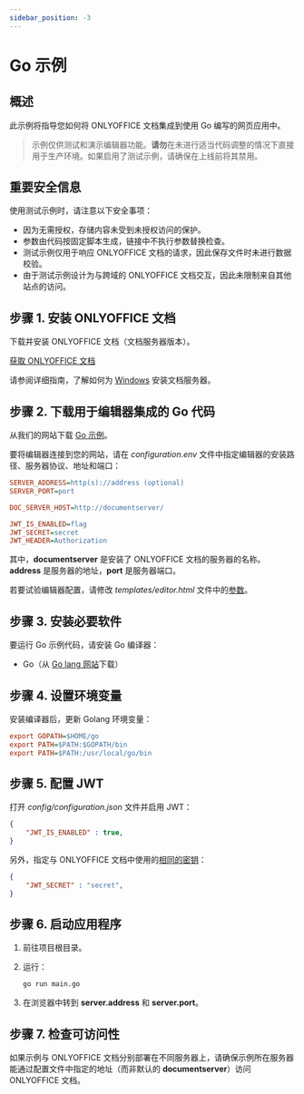 ```yaml
---
sidebar_position: -3
---
```


# Go 示例

## 概述​

此示例将指导您如何将 ONLYOFFICE 文档集成到使用 Go 编写的网页应用中。

> 示例仅供测试和演示编辑器功能。**请勿**在未进行适当代码调整的情况下直接用于生产环境。如果启用了测试示例，请确保在上线前将其禁用。

## 重要安全信息​

使用测试示例时，请注意以下安全事项：

- 因为无需授权，存储内容未受到未授权访问的保护。  
- 参数由代码按固定脚本生成，链接中不执行参数替换检查。  
- 测试示例仅用于响应 ONLYOFFICE 文档的请求，因此保存文件时未进行数据校验。  
- 由于测试示例设计为与跨域的 ONLYOFFICE 文档交互，因此未限制来自其他站点的访问。

## 步骤 1. 安装 ONLYOFFICE 文档

下载并安装 ONLYOFFICE 文档（文档服务器版本）。

[获取 ONLYOFFICE 文档](https://www.onlyoffice.com/zh/download-docs.aspx?from=api#docs-developer)

请参阅详细指南，了解如何为 [Windows](https://helpcenter.onlyoffice.com/zh/docs/installation/docs-developer-install-windows.aspx) 安装文档服务器。

## 步骤 2. 下载用于编辑器集成的 Go 代码​

从我们的网站下载 [Go 示例](https://api.onlyoffice.com/editors/demopreview)。

要将编辑器连接到您的网站，请在 *configuration.env* 文件中指定编辑器的安装路径、服务器协议、地址和端口：

``` ini
SERVER_ADDRESS=http(s)://address (optional)
SERVER_PORT=port

DOC_SERVER_HOST=http://documentserver/

JWT_IS_ENABLED=flag
JWT_SECRET=secret
JWT_HEADER=Authorization
```

其中，**documentserver** 是安装了 ONLYOFFICE 文档的服务器的名称。
**address** 是服务器的地址，**port** 是服务器端口。

若要试验编辑器配置，请修改 *templates/editor.html* 文件中的[参数](https://api.onlyoffice.com/editors/advanced)。

## 步骤 3. 安装必要软件​
要运行 Go 示例代码，请安装 Go 编译器：

* Go（从 [Go lang 网站](https://golang.org/)下载）

## 步骤 4. 设置环境变量​

安装编译器后，更新 Golang 环境变量：

``` ini
export GOPATH=$HOME/go
export PATH=$PATH:$GOPATH/bin
export PATH=$PATH:/usr/local/go/bin
```

## 步骤 5. 配置 JWT​

打开 *config/configuration.json* 文件并启用 JWT：

``` json
{
    "JWT_IS_ENABLED" : true,
}
```

另外，指定与 ONLYOFFICE 文档中使用的[相同的密钥](https://helpcenter.onlyoffice.com/zh/installation/docs-configure-jwt.aspx)：

``` json
{
    "JWT_SECRET" : "secret",
}
```

## 步骤 6. 启动应用程序​

1. 前往项目根目录。
2. 运行：

    ``` sh 
    go run main.go
    ```

3. 在浏览器中转到 **server.address** 和 **server.port**。

## 步骤 7. 检查可访问性

如果示例与 ONLYOFFICE 文档分别部署在不同服务器上，请确保示例所在服务器能通过配置文件中指定的地址（而非默认的 **documentserver**）访问 ONLYOFFICE 文档。
